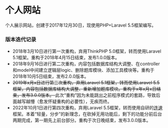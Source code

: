 # 个人网站
个人展示网站，创建于2017年12月30日，现使用PHP+Laravel 5.5框架编写。
### 版本迭代记录
* 2018年3月10日进行第一次重构，弃用ThinkPHP 5.0框架，转而使用Laravel 5.1框架。重构于2018年4月15日结束，发布1.0.0版本。
* 2018年9月16日进行第二次重构，内容包括数据库结构大调整、在controller和model中间建立逻辑层logic、删除题库模块、添加工具模块等。重构于2018年10月5日结束，发布2.0.0版本。
* <s>2019年x月x日进行第三次重构，弃用Laravel 5.1框架，转而使用Laravel 5.5框架，内容包括数据库结构大调整、重新增加题库模块。重构于x年x月x日结束，发布3.0.0版本。 </s>此次“重构”因为未能跳出之前程序模式的套路，导致后面越写越懵（愈发怀疑重构的必要性），无疾而终。
* 2022年10月1日进行第四次重构，弃用Laravel 5.5框架，转而使用自研的<a href="https://github.com/cmq2080/liansu.framework">连速</a>框架。本着“轻量，分步”的新理念，在砍掉无用功能后，剩下的功能分前后台两期完成，第一期先上前台部分。重构于次日晚结束，发布3.0.0版本。